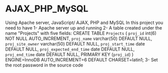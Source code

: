 # AJAX_PHP_MySQL
Using Apache server, JavaScript/ AJAX, PHP and MySQL 
In this project you need to have 
1- Apache server up and running
2- A table created under the name "Projects" with five fields: CREATE TABLE `Projects` (
  `proj_id` int(6) NOT NULL AUTO_INCREMENT,
  `proj_name` varchar(50) DEFAULT NULL,
  `proj_site_owner` varchar(50) DEFAULT NULL,
  `proj_start_time` date DEFAULT NULL,
  `proj_expected_end_time` date DEFAULT NULL,
  `proj_end_time` date DEFAULT NULL,
  PRIMARY KEY (`proj_id`)
) ENGINE=InnoDB AUTO_INCREMENT=6 DEFAULT CHARSET=latin1;
3- Set the root password in the source code
